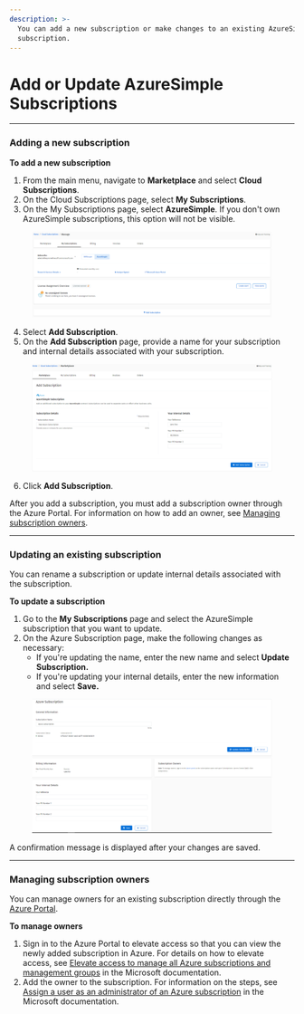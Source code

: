 ```yaml
---
description: >-
  You can add a new subscription or make changes to an existing AzureSimple
  subscription.
---
```


# Add or Update AzureSimple Subscriptions

***

### Adding a new subscription <a href="#add-subscription" id="add-subscription"></a>

**To add a new subscription**

1. From the main menu, navigate to **Marketplace** and select **Cloud Subscriptions**.
2. On the Cloud Subscriptions page, select **My Subscriptions**.
3. On the My Subscriptions page, select **AzureSimple**. If you don't own AzureSimple subscriptions, this option will not be visible.&#x20;

<figure><img src="../../.gitbook/assets/image (18) (1) (1) (1) (1) (1) (1).png" alt=""><figcaption></figcaption></figure>

4. Select **Add Subscription**.
5. On the **Add Subscription** page, provide a name for your subscription and internal details associated with your subscription.&#x20;

<figure><img src="../../.gitbook/assets/image (19) (1) (1) (1) (1) (1) (1).png" alt=""><figcaption></figcaption></figure>

6. Click **Add Subscription**.

After you add a subscription, you must add a subscription owner through the Azure Portal. For information on how to add an owner, see [Managing subscription owners](add-or-update-azuresimple-subscriptions.md#managing-subscription-owners).

***

### Updating an existing subscription

You can rename a subscription or update internal details associated with the subscription.

**To update a subscription**

1. Go to the **My Subscriptions** page and select the AzureSimple subscription that you want to update.
2. On the Azure Subscription page, make the following changes as necessary:
   * If you're updating the name, enter the new name and select **Update Subscription.**
   * If you're updating your internal details, enter the new information and select **Save.**

<figure><img src="../../.gitbook/assets/image (20) (1) (1) (1) (1) (1).png" alt=""><figcaption></figcaption></figure>

A confirmation message is displayed after your changes are saved.

***

### Managing subscription owners

You can manage owners for an existing subscription directly through the [Azure Portal](https://portal.azure.com/#home).

**To manage owners**

1. Sign in to the Azure Portal to elevate access so that you can view the newly added subscription in Azure. For details on how to elevate access, see [Elevate access to manage all Azure subscriptions and management groups](https://learn.microsoft.com/en-us/azure/role-based-access-control/elevate-access-global-admin) in the Microsoft documentation.
2. Add the owner to the subscription. For information on the steps, see [Assign a user as an administrator of an Azure subscription](https://learn.microsoft.com/en-us/azure/role-based-access-control/role-assignments-portal-subscription-admin) in the Microsoft documentation.
